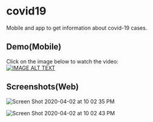 # covid19

Mobile and app to get information about covid-19 cases.

## Demo(Mobile)

Click on the image below to watch the video:<br>
[![IMAGE ALT TEXT](http://img.youtube.com/vi/xyaZVdXMBeA/0.jpg)](http://www.youtube.com/watch?v=xyaZVdXMBeA "Covid-19 App")

## Screenshots(Web)

![Screen Shot 2020-04-02 at 10 02 35 PM](https://user-images.githubusercontent.com/26627849/78274348-b5112800-752d-11ea-92c0-d792cb7cac5e.png)

![Screen Shot 2020-04-02 at 10 02 43 PM](https://user-images.githubusercontent.com/26627849/78274367-b9d5dc00-752d-11ea-9f62-9a230f13f838.png)
